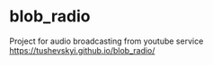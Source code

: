# blob_radio
Project for audio broadcasting from youtube service
https://tushevskyi.github.io/blob_radio/
